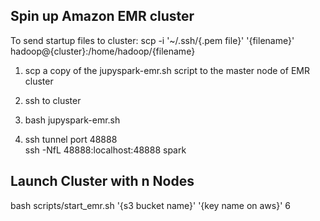 ## Spin up Amazon EMR cluster

To send startup files to cluster:
scp -i '~/.ssh/{.pem file}' '{filename}' hadoop@{cluster}:/home/hadoop/{filename}

1) scp a copy of the jupyspark-emr.sh script to the master node of EMR cluster  

2) ssh to cluster  

3) bash jupyspark-emr.sh

4) ssh tunnel port 48888  
ssh -NfL 48888:localhost:48888 spark


## Launch Cluster with n Nodes
bash scripts/start_emr.sh '{s3 bucket name}' '{key name on aws}' 6
